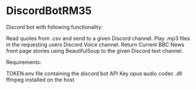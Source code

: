 # DiscordBotRM35

Discord bot with following functionality:

Read quotes from .csv and send to a given Discord channel.
Play .mp3 files in the requesting users Discord Voice channel.
Return Current BBC News front page stories using BeautifulSoup to the given Discord text channel.

Requirements:

TOKEN.env file containing the discord bot API Key
opus audio codec .dll 
ffmpeg installed on the host 


